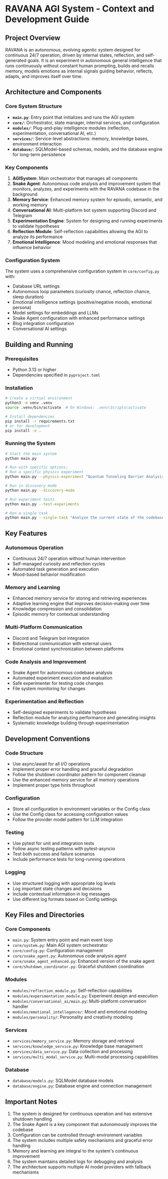 # RAVANA AGI System - Context and Development Guide

## Project Overview

RAVANA is an autonomous, evolving agentic system designed for continuous 24/7 operation, driven by internal states, reflection, and self-generated goals. It is an experiment in autonomous general intelligence that runs continuously without constant human prompting, builds and recalls memory, models emotions as internal signals guiding behavior, reflects, adapts, and improves itself over time.

## Architecture and Components

### Core System Structure
- **`main.py`**: Entry point that initializes and runs the AGI system
- **`core/`**: Orchestrator, state manager, internal services, and configuration
- **`modules/`**: Plug-and-play intelligence modules (reflection, experimentation, conversational AI, etc.)
- **`services/`**: Service-level abstractions: memory, knowledge bases, environment interaction
- **`database/`**: SQLModel-based schemas, models, and the database engine for long-term persistence

### Key Components
1. **AGISystem**: Main orchestrator that manages all components
2. **Snake Agent**: Autonomous code analysis and improvement system that monitors, analyzes, and experiments with the RAVANA codebase in the background
3. **Memory Service**: Enhanced memory system for episodic, semantic, and working memory
4. **Conversational AI**: Multi-platform bot system supporting Discord and Telegram
5. **Experimentation Engine**: System for designing and running experiments to validate hypotheses
6. **Reflection Module**: Self-reflection capabilities allowing the AGI to analyze its performance
7. **Emotional Intelligence**: Mood modeling and emotional responses that influence behavior

### Configuration System
The system uses a comprehensive configuration system in `core/config.py` with:
- Database URL settings
- Autonomous loop parameters (curiosity chance, reflection chance, sleep duration)
- Emotional intelligence settings (positive/negative moods, emotional persona)
- Model settings for embeddings and LLMs
- Snake Agent configuration with enhanced performance settings
- Blog integration configuration
- Conversational AI settings

## Building and Running

### Prerequisites
- Python 3.13 or higher
- Dependencies specified in `pyproject.toml`

### Installation
```bash
# Create a virtual environment
python3 -m venv .venv
source .venv/bin/activate  # On Windows: .venv\Scripts\activate

# Install dependencies
pip install -r requirements.txt
# or for development
pip install -e .
```

### Running the System
```bash
# Start the main system
python main.py

# Run with specific options:
# Run a specific physics experiment
python main.py --physics-experiment "Quantum Tunneling Barrier Analysis"

# Run in discovery mode
python main.py --discovery-mode

# Run experiment tests
python main.py --test-experiments

# Run a single task
python main.py --single-task "Analyze the current state of the codebase"
```

## Key Features

### Autonomous Operation
- Continuous 24/7 operation without human intervention
- Self-managed curiosity and reflection cycles
- Automated task generation and execution
- Mood-based behavior modification

### Memory and Learning
- Enhanced memory service for storing and retrieving experiences
- Adaptive learning engine that improves decision-making over time
- Knowledge compression and consolidation
- Episodic memory for contextual understanding

### Multi-Platform Communication
- Discord and Telegram bot integration
- Bidirectional communication with external users
- Emotional context synchronization between platforms

### Code Analysis and Improvement
- Snake Agent for autonomous codebase analysis
- Automated experiment execution and evaluation
- Safe experimenter for testing code changes
- File system monitoring for changes

### Experimentation and Reflection
- Self-designed experiments to validate hypotheses
- Reflection module for analyzing performance and generating insights
- Systematic knowledge building through experimentation

## Development Conventions

### Code Structure
- Use async/await for all I/O operations
- Implement proper error handling and graceful degradation
- Follow the shutdown coordinator pattern for component cleanup
- Use the enhanced memory service for all memory operations
- Implement proper type hints throughout

### Configuration
- Store all configuration in environment variables or the Config class
- Use the Config class for accessing configuration values
- Follow the provider model pattern for LLM integration

### Testing
- Use pytest for unit and integration tests
- Follow async testing patterns with pytest-asyncio
- Test both success and failure scenarios
- Include performance tests for long-running operations

### Logging
- Use structured logging with appropriate log levels
- Log important state changes and decisions
- Include contextual information in log messages
- Use different log formats based on Config settings

## Key Files and Directories

### Core Components
- `main.py`: System entry point and main event loop
- `core/system.py`: Main AGI system orchestrator
- `core/config.py`: Configuration management
- `core/snake_agent.py`: Autonomous code analysis agent
- `core/snake_agent_enhanced.py`: Enhanced version of the snake agent
- `core/shutdown_coordinator.py`: Graceful shutdown coordination

### Modules
- `modules/reflection_module.py`: Self-reflection capabilities
- `modules/experimentation_module.py`: Experiment design and execution
- `modules/conversational_ai/main.py`: Multi-platform conversation handler
- `modules/emotional_intellegence/`: Mood and emotional modeling
- `modules/personality/`: Personality and creativity modeling

### Services
- `services/memory_service.py`: Memory storage and retrieval
- `services/knowledge_service.py`: Knowledge base management
- `services/data_service.py`: Data collection and processing
- `services/multi_modal_service.py`: Multi-modal processing capabilities

### Database
- `database/models.py`: SQLModel database models
- `database/engine.py`: Database engine and connection management

## Important Notes

1. The system is designed for continuous operation and has extensive shutdown handling
2. The Snake Agent is a key component that autonomously improves the codebase
3. Configuration can be controlled through environment variables
4. The system includes multiple safety mechanisms and graceful error handling
5. Memory and learning are integral to the system's continuous improvement
6. The system maintains detailed logs for debugging and analysis
7. The architecture supports multiple AI model providers with fallback mechanisms